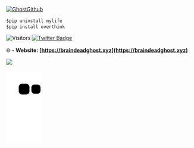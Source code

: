 <a href="https://braindeadghost.xyz" target="_blank"> <img src="https://i.imgur.com/EaWOjou.png" alt="GhostGithub"/></a>
```sh-session
$pip uninstall mylife
$pip install overthink
```

<img src="https://komarev.com/ghpvc/?username=braindeadghost&label=Profile%20Views&color=660000&style=flat&label=Visitors" alt="Visitors"></a>
[![Twitter Badge](https://img.shields.io/badge/Twitter-Profile-informational?style=flat&logo=twitter&logoColor=white&color=1CA2F1)](https://twitter.com/Braiindeadghost)


🌐・**Website: [https://braindeadghost.xyz](https://braindeadghost.xyz)** 

<a href="https://braindeadghost.xyz" target="_blank"> <img src="https://discord.c99.nl/widget/theme-1/235749566299897856.png"/></a>

<a href="https://braindeadghost.xyz" target="_blank"><img src="https://github.com/rafaballerini/rafaballerini/blob/output/github-contribution-grid-snake.svg" alt="sneke"></a>
